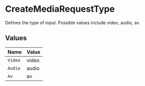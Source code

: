 # CreateMediaRequestType

Defines the type of input. Possible values include video, audio, av.



## Values

| Name    | Value   |
| ------- | ------- |
| `Video` | video   |
| `Audio` | audio   |
| `Av`    | av      |